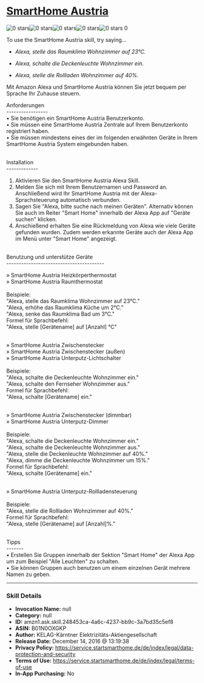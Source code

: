 # [SmartHome Austria](http://alexa.amazon.com/#skills/amzn1.ask.skill.248453ca-4a6c-4237-bb9c-3a7bd35c5ef8)
![0 stars](../../images/ic_star_border_black_18dp_1x.png)![0 stars](../../images/ic_star_border_black_18dp_1x.png)![0 stars](../../images/ic_star_border_black_18dp_1x.png)![0 stars](../../images/ic_star_border_black_18dp_1x.png)![0 stars](../../images/ic_star_border_black_18dp_1x.png) 0

To use the SmartHome Austria skill, try saying...

* *Alexa, stelle das Raumklima Wohnzimmer auf 23°C.*

* *Alexa, schalte die Deckenleuchte Wohnzimmer ein.*

* *Alexa, stelle die Rollladen Wohnzimmer auf 40%.*

Mit Amazon Alexa und SmartHome Austria können Sie jetzt bequem per Sprache Ihr Zuhause steuern.<br/>

Anforderungen<br/>
-----------------<br/>
• Sie benötigen ein SmartHome Austria Benutzerkonto.<br/>
• Sie müssen eine SmartHome Austria Zentrale auf Ihrem Benutzerkonto registriert haben.<br/>
• Sie müssen mindestens eines der im folgenden erwähnten Geräte in Ihrem SmartHome Austria System eingebunden haben.<br/><br/>

Installation<br/>
-------------<br/>
1. Aktivieren Sie den SmartHome Austria Alexa Skill.<br/>
2. Melden Sie sich mit Ihrem Benutzernamen und Password an. Anschließend wird Ihr SmartHome Austria mit der Alexa-Sprachsteuerung automatisch verbunden.<br/>
3. Sagen Sie "Alexa, bitte suche nach meinen Geräten". Alternativ können Sie auch im Reiter "Smart Home" innerhalb der Alexa App auf "Geräte suchen" klicken.<br/>
4. Anschießend erhalten Sie eine Rückmeldung von Alexa wie viele Geräte gefunden wurden. Zudem werden erkannte Geräte auch der Alexa App im Menü unter "Smart Home" angezeigt.<br/><br/>

Benutzung und unterstütze Geräte<br/>
----------------------------------------<br/>

» SmartHome Austria Heizkörperthermostat<br/>
» SmartHome Austria Raumthermostat<br/><br/>
Beispiele:<br/>
"Alexa, stelle das Raumklima Wohnzimmer auf 23°C."<br/>
"Alexa, erhöhe das Raumklima Küche um 2°C."<br/>
"Alexa, senke das Raumklima Bad um 3°C."<br/>
Formel für Sprachbefehl:<br/>
"Alexa, stelle [Gerätename] auf [Anzahl] °C"<br/><br/>

» SmartHome Austria Zwischenstecker<br/>
» SmartHome Austria Zwischenstecker (außen)<br/>
» SmartHome Austria Unterputz-Lichtschalter<br/><br/>
Beispiele:<br/>
"Alexa, schalte die Deckenleuchte Wohnzimmer ein."<br/>
"Alexa, schalte den Fernseher Wohnzimmer aus."<br/>
Formel für Sprachbefehl:<br/>
"Alexa, schalte [Gerätename] ein."<br/><br/>

» SmartHome Austria Zwischenstecker (dimmbar)<br/>
» SmartHome Austria Unterputz-Dimmer<br/><br/>
Beispiele:<br/>
"Alexa, schalte die Deckenleuchte Wohnzimmer ein."<br/>
"Alexa, schalte die Deckenleuchte Wohnzimmer aus."<br/>
"Alexa, stelle die Deckenleuchte Wohnzimmer auf 40%."<br/>
"Alexa, dimme die Deckenleuchte Wohnzimmer um 15%."<br/>
Formel für Sprachbefehl:<br/>
"Alexa, schalte [Gerätename] ein."<br/><br/>

» SmartHome Austria Unterputz-Rollladensteuerung<br/><br/>
Beispiele:<br/>
"Alexa, stelle die Rollladen Wohnzimmer auf 40%."<br/>
Formel für Sprachbefehl:<br/>
"Alexa, stelle [Gerätename] auf [Anzahl]%."<br/><br/>

Tipps<br/>
-------<br/>
• Erstellen Sie Gruppen innerhalb der Sektion "Smart Home" der Alexa App um zum Beispiel "Alle Leuchten" zu schalten.<br/>
• Sie können Gruppen auch benutzen um einem einzelnen Gerät mehrere Namen zu geben.<br/>

***

### Skill Details

* **Invocation Name:** null
* **Category:** null
* **ID:** amzn1.ask.skill.248453ca-4a6c-4237-bb9c-3a7bd35c5ef8
* **ASIN:** B01N0OXGKP
* **Author:** KELAG-Kärntner Elektrizitäts-Aktiengesellschaft
* **Release Date:** December 14, 2016 @ 13:19:38
* **Privacy Policy:** https://service.startsmarthome.de/de/index/legal/data-protection-and-security
* **Terms of Use:** https://service.startsmarthome.de/de/index/legal/terms-of-use
* **In-App Purchasing:** No

